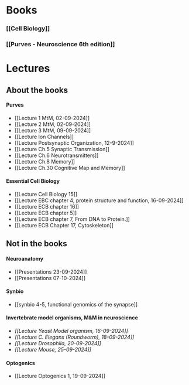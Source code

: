 # Books
### [[Cell Biology]]

### [[Purves - Neuroscience 6th edition]]

# Lectures
## About the books
#### Purves
- [[Lecture 1 MtM, 02-09-2024]]
- [[Lecture 2 MtM, 02-09-2024]]
- [[Lecture 3 MtM, 09-09-2024]]
- [[Lecture Ion Channels]]
- [[Lecture Postsynaptic Organization, 12-9-2024]]
- [[Lecture Ch.5 Synaptic Transmission]]
- [[Lecture Ch.6 Neurotransmitters]]
- [[Lecture Ch.8 Memory]]
- [[Lecture Ch.30 Cognitive Map and Memory]]
#### Essential Cell Biology
- [[Lecture Cell Biology 15]]
- [[Lecture EBC chapter 4, protein structure and function, 16-09-2024]]
- [[Lecture ECB chapter 16]]
- [[Lecture ECB chapter 5]]
- [[Lecture ECB chapter 7, From DNA to Protein.]]
- [[Lecture ECB Chapter 17, Cytoskeleton]]
## Not in the books
#### Neuroanatomy 
- [[Presentations 23-09-2024]]
- [[Presentations 07-10-2024]]

#### Synbio
- [[synbio 4-5, functional genomics of the synapse]]

#### Invertebrate model organisms, M&M in neuroscience
- *[[Lecture Yeast Model organism, 16-09-2024]]*
-  *[[Lecture C. Elegans (Roundworm), 18-09-2024]]*
- *[[Lecture Drosophila, 20-09-2024]]*
- *[[Lecture Mouse, 25-09-2024]]*
#### Optogenics
- [[Lecture Optogenics 1, 19-09-2024]]



